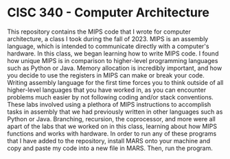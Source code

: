 # CISC 340 - Computer Architecture
This repository contains the MIPS code that I wrote for computer architecture, a class I took during the fall of 2023. MIPS is an assembly language, which is intended to communicate directly with a computer's hardware. In this class, we began learning how to write MIPS code. I found how unique MIPS is in comparison to higher-level programming languages such as Python or Java. Memory allocation is incredibly important, and how you decide to use the registers in MIPS can make or break your code. Writing assembly language for the first time forces you to think outside of all higher-level languages that you have worked in, as you can encounter problems much easier by not following coding and/or stack conventions. These labs involved using a plethora of MIPS instructions to accomplish tasks in assembly that we had previously written in other languages such as Python or Java. Branching, recursion, the coprocessor, and more were all apart of the labs that we worked on in this class, learning about how MIPS functions and works with hardware. In order to run any of these programs that I have added to the repository, install MARS onto your machine and copy and paste my code into a new file in MARS. Then, run the program.
